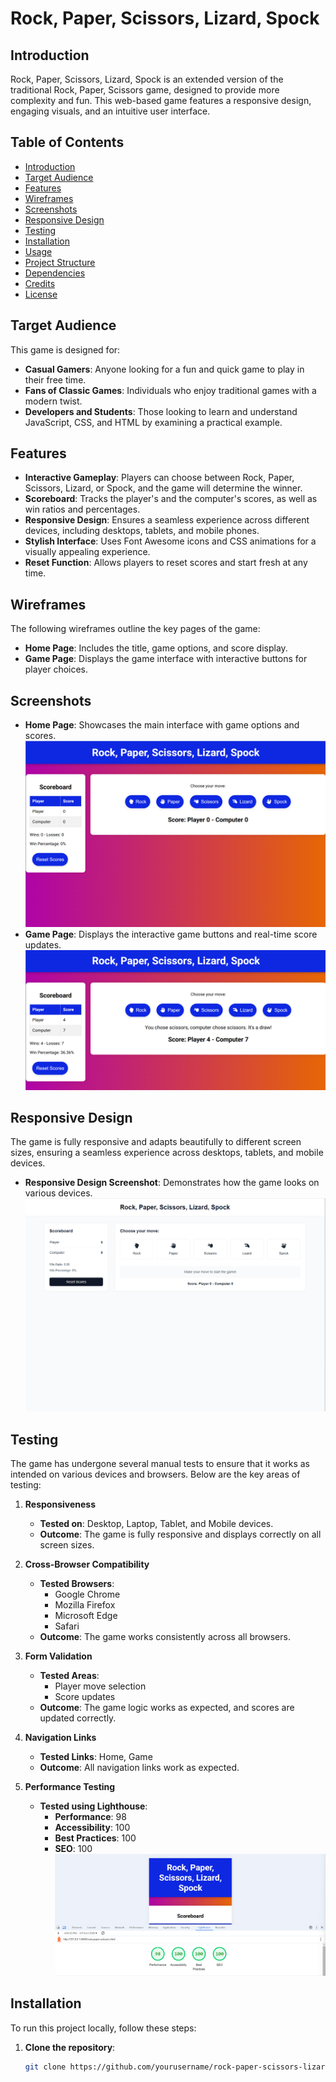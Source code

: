 # Rock, Paper, Scissors, Lizard, Spock

## Introduction

Rock, Paper, Scissors, Lizard, Spock is an extended version of the traditional Rock, Paper, Scissors game, designed to provide more complexity and fun. This web-based game features a responsive design, engaging visuals, and an intuitive user interface.

## Table of Contents

- [Introduction](#introduction)
- [Target Audience](#target-audience)
- [Features](#features)
- [Wireframes](#wireframes)
- [Screenshots](#screenshots)
- [Responsive Design](#responsive-design)
- [Testing](#testing)
- [Installation](#installation)
- [Usage](#usage)
- [Project Structure](#project-structure)
- [Dependencies](#dependencies)
- [Credits](#credits)
- [License](#license)

## Target Audience

This game is designed for:

- **Casual Gamers**: Anyone looking for a fun and quick game to play in their free time.
- **Fans of Classic Games**: Individuals who enjoy traditional games with a modern twist.
- **Developers and Students**: Those looking to learn and understand JavaScript, CSS, and HTML by examining a practical example.

## Features

- **Interactive Gameplay**: Players can choose between Rock, Paper, Scissors, Lizard, or Spock, and the game will determine the winner.
- **Scoreboard**: Tracks the player's and the computer's scores, as well as win ratios and percentages.
- **Responsive Design**: Ensures a seamless experience across different devices, including desktops, tablets, and mobile phones.
- **Stylish Interface**: Uses Font Awesome icons and CSS animations for a visually appealing experience.
- **Reset Function**: Allows players to reset scores and start fresh at any time.

## Wireframes

The following wireframes outline the key pages of the game:

- **Home Page**: Includes the title, game options, and score display.
- **Game Page**: Displays the game interface with interactive buttons for player choices.

## Screenshots

- **Home Page**: Showcases the main interface with game options and scores.
![Home Page Screenshot](media/read-me-media/main-page.png)
- **Game Page**: Displays the interactive game buttons and real-time score updates.
![Game Page Screenshot](media/read-me-media/main-page-results.png)

## Responsive Design

The game is fully responsive and adapts beautifully to different screen sizes, ensuring a seamless experience across desktops, tablets, and mobile devices.

- **Responsive Design Screenshot**: Demonstrates how the game looks on various devices.
![Responsive Design Screenshot](media/read-me-media/game-wireframe.png)

## Testing

The game has undergone several manual tests to ensure that it works as intended on various devices and browsers. Below are the key areas of testing:

1. **Responsiveness**
   - **Tested on**: Desktop, Laptop, Tablet, and Mobile devices.
   - **Outcome**: The game is fully responsive and displays correctly on all screen sizes.

2. **Cross-Browser Compatibility**
   - **Tested Browsers**:
     - Google Chrome
     - Mozilla Firefox
     - Microsoft Edge
     - Safari
   - **Outcome**: The game works consistently across all browsers.

3. **Form Validation**
   - **Tested Areas**:
     - Player move selection
     - Score updates
   - **Outcome**: The game logic works as expected, and scores are updated correctly.

4. **Navigation Links**
   - **Tested Links**: Home, Game
   - **Outcome**: All navigation links work as expected.

5. **Performance Testing**
   - **Tested using Lighthouse**:
     - **Performance**: 98
     - **Accessibility**: 100
     - **Best Practices**: 100
     - **SEO**: 100
![Lighthouse Scores](media/read-me-media/lighthouse-scores.png)

## Installation

To run this project locally, follow these steps:

1. **Clone the repository**:
   ```bash
   git clone https://github.com/yourusername/rock-paper-scissors-lizard-spock.git

